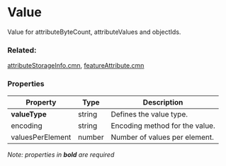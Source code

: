 # Value

Value for attributeByteCount, attributeValues and objectIds.

### Related:

[attributeStorageInfo.cmn](attributeStorageInfo.cmn.md), [featureAttribute.cmn](featureAttribute.cmn.md)
### Properties

| Property | Type | Description |
| --- | --- | --- |
| **valueType** | string | Defines the value type. |
| encoding | string | Encoding method for the value. |
| valuesPerElement | number | Number of values per element. |

*Note: properties in **bold** are required*

